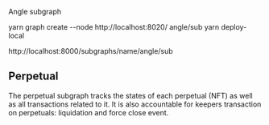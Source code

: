 Angle subgraph

yarn graph create --node http://localhost:8020/ angle/sub
yarn deploy-local

http://localhost:8000/subgraphs/name/angle/sub

## Perpetual

The perpetual subgraph tracks the states of each perpetual (NFT) as well as all transactions related to it. It is also accountable for keepers transaction on perpetuals: liquidation and force close event.

